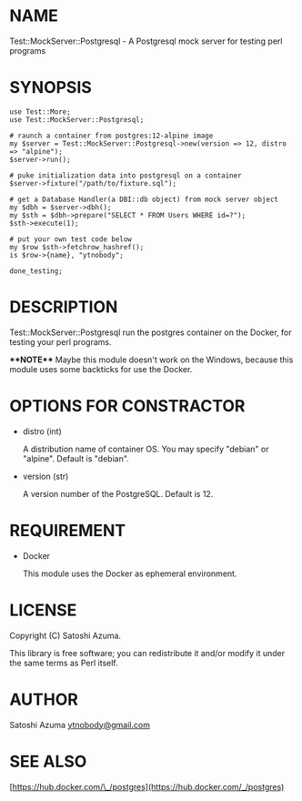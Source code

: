 # NAME

Test::MockServer::Postgresql - A Postgresql mock server for testing perl programs

# SYNOPSIS

    use Test::More;
    use Test::MockServer::Postgresql;
    
    # raunch a container from postgres:12-alpine image
    my $server = Test::MockServer::Postgresql->new(version => 12, distro => "alpine");
    $server->run();
    
    # puke initialization data into postgresql on a container
    $server->fixture("/path/to/fixture.sql");
    
    # get a Database Handler(a DBI::db object) from mock server object
    my $dbh = $server->dbh();
    my $sth = $dbh->prepare("SELECT * FROM Users WHERE id=?");
    $sth->execute(1);
    
    # put your own test code below
    my $row $sth->fetchrow_hashref();
    is $row->{name}, "ytnobody";
    
    done_testing;

# DESCRIPTION

Test::MockServer::Postgresql run the postgres container on the Docker, for testing your perl programs.

**\*\*NOTE\*\*** Maybe this module doesn't work on the Windows, because this module uses some backticks for use the Docker.

# OPTIONS FOR CONSTRACTOR

- distro (int)

    A distribution name of container OS. You may specify "debian" or "alpine". Default is "debian".

- version (str)

    A version number of the PostgreSQL. Default is 12. 

# REQUIREMENT

- Docker

    This module uses the Docker as ephemeral environment.

# LICENSE

Copyright (C) Satoshi Azuma.

This library is free software; you can redistribute it and/or modify
it under the same terms as Perl itself.

# AUTHOR

Satoshi Azuma <ytnobody@gmail.com>

# SEE ALSO

[https://hub.docker.com/\_/postgres](https://hub.docker.com/_/postgres)
